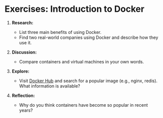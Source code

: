 # Exercises: Introduction to Docker

1. **Research:**
   - List three main benefits of using Docker.
   - Find two real-world companies using Docker and describe how they use it.

2. **Discussion:**
   - Compare containers and virtual machines in your own words.

3. **Explore:**
   - Visit [Docker Hub](https://hub.docker.com/) and search for a popular image (e.g., nginx, redis). What information is available?

4. **Reflection:**
   - Why do you think containers have become so popular in recent years?
